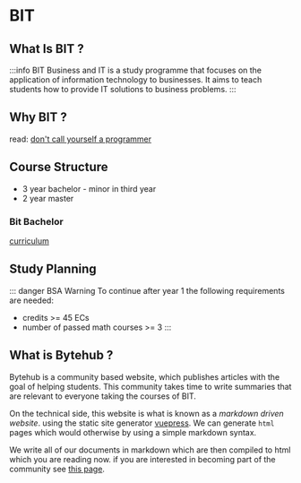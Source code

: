 # BIT

## What Is BIT ?

:::info BIT
Business and IT is a study programme that focuses on the application of information technology to businesses.
It aims to teach students how to provide IT solutions to business problems.
:::

## Why BIT ?

read: [don't call yourself a programmer](https://www.kalzumeus.com/2011/10/28/dont-call-yourself-a-programmer/)

## Course Structure

- 3 year bachelor - minor in third year
- 2 year master

### Bit Bachelor

[curriculum](https://www.utwente.nl/en/bit/curriculum/bitcurriculum2020-1/)

<!-- <img src="/bachelor.png"/> -->

## Study Planning

::: danger BSA Warning
To continue after year 1 the following requirements are needed:

- credits >= 45 ECs
- number of passed math courses >= 3
  :::

## What is Bytehub ?

Bytehub is a community based website, which publishes articles with the goal of helping students.
This community takes time to write summaries that are relevant to everyone taking the courses of BIT.

On the technical side, this website is what is known as a _markdown driven website_.
using the static site generator [vuepress](https://vuepress.vuejs.org/).
We can generate `html` pages which would otherwise by using a simple markdown syntax.

We write all of our documents in markdown which are then compiled to html which you are reading now.
if you are interested in becoming part of the community see [this page](../contributing.md).
 

<style>
  .banner {
    display: flex;
    align-items: center;
    background-color: #3eaf7c;
    color: #fff;
    font-weight: 800;
    padding: 1em;
    box-shadow: 0 1px 3px 0 rgb(0 0 0 / 0.1), 0 1px 2px -1px rgb(0 0 0 / 0.1);
    border-radius: 0.25rem;
    cursor: pointer;
  }

  .banner svg {
    margin-right: 0.5rem;
  }

  .h-6 {
    height: 1.5rem;
  }

  .w-6 {
    width: 1.5rem;
  }

  
</style>
